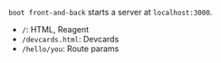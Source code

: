 `boot front-and-back` starts a server at `localhost:3000`.
- `/`: HTML, Reagent
- `/devcards.html`: Devcards
- `/hello/you`: Route params

